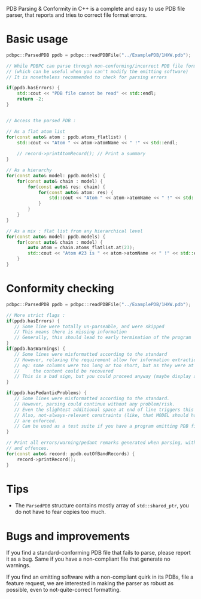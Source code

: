 PDB Parsing & Conformity in C++ is a complete and easy to use PDB file parser,
 that reports and tries to correct file format errors.
 



# Basic usage

```c++
pdbpc::ParsedPDB ppdb = pdbpc::readPDBFile("../ExamplePDB/1HXW.pdb");

// While PDBPC can parse through non-conforming/incorrect PDB file format,
// (which can be useful when you can't modify the emitting software)
// It is nonetheless recommended to check for parsing errors

if(ppdb.hasErrors) {
    std::cout << "PDB file cannot be read" << std::endl;
    return -2;
}


// Access the parsed PDB :

// As a flat atom list
for(const auto& atom : ppdb.atoms_flatlist) {
    std::cout << "Atom " << atom->atomName << " !" << std::endl;
    
    // record->printAtomRecord(); // Print a summary
}

// As a hierarchy
for(const auto& model: ppdb.models) {
    for(const auto& chain : model) {
        for(const auto& res: chain) {
            for(const auto& atom: res) {
                std::cout << "Atom " << atom->atomName << " !" << std::endl;
            }
        }
    }
}

// As a mix : flat list from any hierarchical level
for(const auto& model: ppdb.models) {
    for(const auto& chain : model) {
        auto atom = chain.atoms_flatlist.at(23);
        std::cout << "Atom #23 is " << atom->atomName << " !" << std::endl;
    }
}

```
    
# Conformity checking

```c++
pdbpc::ParsedPDB ppdb = pdbpc::readPDBFile("../ExamplePDB/1HXW.pdb");

// More strict flags :
if(ppdb.hasErrors) {
   // Some line were totally un-parseable, and were skipped
   // This means there is missing information
   // Generally, this should lead to early termination of the program
}
if(ppdb.hasWarnings) {
   // Some lines were misformatted according to the standard
   // However, relaxing the requirement allow for information extraction
   // eg: some columns were too long or too short, but as they were at the end of the line
   //     the content could be recovered
   // This is a bad sign, but you could proceed anyway (maybe display a message)
}

if(ppdb.hasPedanticProblems) {
   // Some lines were misformatted according to the standard. 
   // However, parsing could continue without any problem/risk.
   // Even the slightest additional space at end of line triggers this
   // Also, not-always-relevant constraints (like, that MODEL should have exactly the same ATOM content)
   // are enforced.
   // Can be used as a test suite if you have a program emitting PDB file.
}

// Print all errors/warning/pedant remarks generated when parsing, with line, line number,
// and offences.
for(const auto& record: ppdb.outOfBandRecords) {
    record->printRecord();
}

```

# Tips
*  The `ParsedPDB` structure contains mostly array of `std::shared_ptr`, you do not have to fear copies too much.

# Bugs and improvements

If you find a standard-conforming PDB file that fails to parse, please report it as a bug. Same if
you have a non-compliant file that generate no warnings.


If you find an emitting software with a non-compliant quirk in its PDBs, file a feature 
request, we are interested in making the parser as robust as possible, even to not-quite-correct
formatting.
